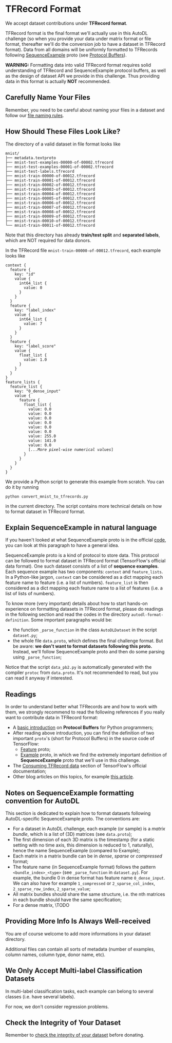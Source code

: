 # TFRecord Format

We accept dataset contributions under **TFRecord format**.

TFRecord format is the final format we'll actually use in this AutoDL challenge (so when you provide your data under matrix format or file format, thereafter we'll do the conversion job to have a dataset in TFRecord format). Data from all domains will be uniformly formatted to TFRecords following [SequenceExample](https://github.com/tensorflow/tensorflow/blob/master/tensorflow/core/example/example.proto#L92) proto (see [Protocol Buffers](https://developers.google.com/protocol-buffers/docs/overview)).

**WARNING:** Formatting data into valid TFRecord format requires solid understanding of TFRecord and SequenceExample protocol buffers, as well as the design of dataset API we provide in this challenge. Thus providing data in this format is actually **NOT** recommended.

## Carefully Name Your Files
Remember, you need to be careful about naming your files in a dataset and follow our [file naming rules](https://github.com/zhengying-liu/autodl-contrib#carefully-name-your-files).

## How Should These Files Look Like?

The directory of a valid dataset in file format looks like
```
mnist/
├── metadata.textproto
├── mnist-test-examples-00000-of-00002.tfrecord
├── mnist-test-examples-00001-of-00002.tfrecord
├── mnist-test-labels.tfrecord
├── mnist-train-00000-of-00012.tfrecord
├── mnist-train-00001-of-00012.tfrecord
├── mnist-train-00002-of-00012.tfrecord
├── mnist-train-00003-of-00012.tfrecord
├── mnist-train-00004-of-00012.tfrecord
├── mnist-train-00005-of-00012.tfrecord
├── mnist-train-00006-of-00012.tfrecord
├── mnist-train-00007-of-00012.tfrecord
├── mnist-train-00008-of-00012.tfrecord
├── mnist-train-00009-of-00012.tfrecord
├── mnist-train-00010-of-00012.tfrecord
└── mnist-train-00011-of-00012.tfrecord
```

Note that this directory has already **train/test split** and **separated labels**, which are NOT required for data donors.

In the TFRecord file `mnist-train-00000-of-00012.tfrecord`, each example looks like
<pre><code>context {
  feature {
    key: "id"
    value {
      int64_list {
        value: 0
      }
    }
  }
  feature {
    key: "label_index"
    value {
      int64_list {
        value: 7
      }
    }
  }
  feature {
    key: "label_score"
    value {
      float_list {
        value: 1.0
      }
    }
  }
}
feature_lists {
  feature_list {
    key: "0_dense_input"
    value {
      feature {
        float_list {
          value: 0.0
          value: 0.0
          value: 0.0
          value: 0.0
          value: 0.0
          value: 0.0
          value: 255.0
          value: 141.0
          value: 0.0
          [<em>...More pixel-wise numerical values</em>]
        }
      }
    }
  }
}
</code></pre>

We provide a Python script to generate this example from scratch. You can do it by running
```
python convert_mnist_to_tfrecords.py
```
in the current directory. The script contains more technical details on how to format dataset in TFRecord format.

## Explain SequenceExample in natural language
If you haven't looked at what SequenceExample proto is in the official [code](https://www.tensorflow.org/code/tensorflow/core/example/example.proto),
you can look at this paragraph to have a general idea.

SequenceExample proto is a kind of protocol to store data. This protocol can be
followed to format dataset in TFRecord format (TensorFlow's official data format).
One such dataset consists of a list of **sequence examples**.
Each sequence example has two components: `context` and `feature_lists`.
In a Python-like jargon, `context` can be considered as a dict mapping
each feature name to feature (i.e. a list of numbers). `feature_list` is then
considered as a dict mapping each feature name to a list of features
(i.e. a list of lists of numbers).

To know more (very important) details about how to start hands-on experience
on formatting datasets in TFRecord format, please do readings in the following
section and read the codes in the directory `autodl-format-definition`. Some
important paragraphs would be:
- the function `_parse_function` in the class `AutoDLDataset` in the script `dataset.py`;
- the whole file `data.proto`, which defines the final challenge format.
But be aware: **we don't want to format datasets following this proto.** Instead,
we'll follow SequenceExample proto and then do some parsing using
`_parse_function`;

Notice that the script `data_pb2.py` is automatically generated with the
compiler `protoc` from `data.proto`. It's not recommended to read, but you can
read it anyway if interested.

## Readings
In order to understand better what TFRecords are and how to work with them, we strongly recommend to read the following references if you really want to contribute data in TFRecord format:
- A [basic introduction](https://developers.google.com/protocol-buffers/docs/pythontutorial) on **Protocol Buffers** for Python programmers;
- After reading above introduction, you can find the definition of two important `proto`'s (short for Protocol Buffers) in the source code of TensorFlow:
  - [Feature](https://www.tensorflow.org/code/tensorflow/core/example/feature.proto) proto;
  - [Example](https://www.tensorflow.org/code/tensorflow/core/example/example.proto) proto, in which we find the extremely important definition of **SequenceExample** proto that we'll use in this challenge.
- The [Consuming TFRecord data](https://www.tensorflow.org/programmers_guide/datasets#consuming_tfrecord_data) section of TensorFlow's official documentation;
- Other blog articles on this topics, for example [this article](https://planspace.org/20170323-tfrecords_for_humans/).

## Notes on SequenceExample formatting convention for AutoDL
This section is dedicated to explain how to format datasets following
AutoDL-specific SequenceExample proto. The conventions are:
- For a dataset in AutoDL challenge, each example (or sample) is a
*matrix bundle*, which is a list of (3D) matrices (see `data.proto`);
- The first dimension of each 3D matrix is the timestamp (for a static setting
  with no time axis, this dimension is reduced to 1, naturally), hence the name
  SequenceExample (compared to Example);
- Each matrix in a matrix bundle can be in *dense*, *sparse* or *compressed*
format;
- The feature name (in SequenceExample format) follows the pattern
`<bundle_index>_<type>` (see `_parse_function` in `dataset.py`). For example,
the bundle 0 in dense format has feature name `0_dense_input`.
We can also have for example `1_compressed` or
`2_sparse_col_index`, `2_sparse_row_index`, `2_sparse_value`;
- All matrix bundles should share the same structure, i.e. the nth matrices in
each bundle should have the same specification;
- For a dense matrix, \\TODO

## Providing More Info Is Always Well-received
You are of course welcome to add more informations in your dataset directory.

Additional files can contain all sorts of metadata (number of examples, column names, column type, donor name, etc).

## We Only Accept Multi-label Classification Datasets
In multi-label classification tasks, each example can belong to several classes (i.e. have several labels).

For now, we don't consider regression problems.

## Check the Integrity of Your Dataset
Remember to [check the integrity of your dataset](https://github.com/zhengying-liu/autodl-contrib#check-the-integrity-of-a-dataset) before donating.
